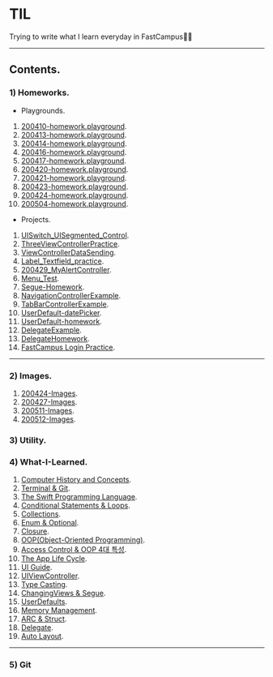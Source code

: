 # TIL
Trying to write what I learn everyday in FastCampus👍🏻

---    

## Contents.  

### 1) Homeworks.   

- Playgrounds.  

1) [200410-homework.playground](https://github.com/ByoungilYoun/TIL/blob/master/Homeworks/200410-homework.playground/Contents.swift).  
2) [200413-homework.playground](https://github.com/ByoungilYoun/TIL/blob/master/Homeworks/200413-homework.playground/Contents.swift).  
3) [200414-homework.playground](https://github.com/ByoungilYoun/TIL/blob/master/Homeworks/200414-homework.playground/Contents.swift).  
4) [200416-homework.playground](https://github.com/ByoungilYoun/TIL/blob/master/Homeworks/200416-homework.playground/Contents.swift).  
5) [200417-homework.playground](https://github.com/ByoungilYoun/TIL/blob/master/Homeworks/200417-homework.playground/Contents.swift).  
6) [200420-homework.playground](https://github.com/ByoungilYoun/TIL/blob/master/Homeworks/200420-homework.playground/Contents.swift).  
7) [200421-homework.playground](https://github.com/ByoungilYoun/TIL/blob/master/Homeworks/200421-homework.playground/Contents.swift).  
8) [200423-homework.playground](https://github.com/ByoungilYoun/TIL/blob/master/Homeworks/200423-homework.playground/Contents.swift).  
9) [200424-homework.playground](https://github.com/ByoungilYoun/TIL/blob/master/Homeworks/200424-homework.playground/Contents.swift).  
10) [200504-homework.playground](https://github.com/ByoungilYoun/TIL/blob/master/Homeworks/200504-homework.playground/Contents.swift).  

- Projects.  

1) [UISwitch_UISegmented_Control](https://github.com/ByoungilYoun/TIL/tree/master/Homeworks/projects/UISwitch_UISegmented_Control/UISwitch_UISegmented_Control).  
2) [ThreeViewControllerPractice](https://github.com/ByoungilYoun/TIL/tree/master/Homeworks/projects/ThreeViewControllerPractice/ThreeViewControllerPractice).  
3) [ViewControllerDataSending](https://github.com/ByoungilYoun/TIL/tree/master/Homeworks/projects/ViewControllerDataSending/ViewControllerDataSending).  
4) [Label_Textfield_practice](https://github.com/ByoungilYoun/TIL/tree/master/Homeworks/projects/Label_Textfield_practice/Label_Textfield_practice).  
5) [200429_MyAlertController](https://github.com/ByoungilYoun/TIL/tree/master/Homeworks/projects/200429_MyAlertController/200429_MyAlertController).  
6) [Menu_Test](https://github.com/ByoungilYoun/TIL/tree/master/Homeworks/projects/Menu_Test/Menu_Test).  
7) [Segue-Homework](https://github.com/ByoungilYoun/TIL/tree/master/Homeworks/projects/Segue-Homework/Segue-Homework).  
8) [NavigationControllerExample](https://github.com/ByoungilYoun/TIL/tree/master/Homeworks/projects/NavigationControllerExample/NavigationControllerExample). 
9) [TabBarControllerExample](https://github.com/ByoungilYoun/TIL/tree/master/Homeworks/projects/TabBarControllerExample/TabBarControllerExample).    
10) [UserDefault-datePicker](https://github.com/ByoungilYoun/TIL/tree/master/Homeworks/projects/UserDefaults%20-%20Starter/UserDefaults).  
11) [UserDefault-homework](https://github.com/ByoungilYoun/TIL/tree/master/Homeworks/projects/userDefault-homework/userDefault-homework).  
12) [DelegateExample](https://github.com/ByoungilYoun/TIL/tree/master/Homeworks/projects/DelegateExample/DelegateExample).  
12) [DelegateHomework](https://github.com/ByoungilYoun/TIL/tree/master/Homeworks/projects/DelegateHomework/DelegateHomework).
13) [FastCampus Login Practice](https://github.com/ByoungilYoun/TIL/tree/master/Homeworks/projects/FastCampusLoginPractice/FastCampusLoginPractice).  

---

### 2) Images.  

1) [200424-Images](https://github.com/ByoungilYoun/TIL/tree/master/Images/200424-Images).  
2) [200427-Images](https://github.com/ByoungilYoun/TIL/tree/master/Images/200427-Images).  
3) [200511-Images](https://github.com/ByoungilYoun/TIL/tree/master/Images/200511-Images).     
4) [200512-Images](https://github.com/ByoungilYoun/TIL/tree/master/Images/200512-Images). 

### 3) Utility.   

### 4) What-I-Learned.   

1) [Computer History and Concepts](https://github.com/ByoungilYoun/TIL/blob/master/What-I-Learned/200406-Learning.md).  
2) [Terminal & Git](https://github.com/ByoungilYoun/TIL/blob/master/What-I-Learned/200407-Learning.md).  
3) [The Swift Programming Language](https://github.com/ByoungilYoun/TIL/blob/master/What-I-Learned/200410-Learning.md).  
4) [Conditional Statements & Loops](https://github.com/ByoungilYoun/TIL/blob/master/What-I-Learned/200413-Learning.md).  
5) [Collections](https://github.com/ByoungilYoun/TIL/blob/master/What-I-Learned/200414-Learning.md).  
6) [Enum & Optional](https://github.com/ByoungilYoun/TIL/blob/master/What-I-Learned/200416-Learning.md).  
7) [Closure](https://github.com/ByoungilYoun/TIL/blob/master/What-I-Learned/200417-Learning.md).  
8) [OOP(Object-Oriented Programming)](https://github.com/ByoungilYoun/TIL/blob/master/What-I-Learned/200420-Learning.md).  
9) [Access Control & OOP 4대 특성](https://github.com/ByoungilYoun/TIL/blob/master/What-I-Learned/200421-Learning.md).  
10) [The App Life Cycle](https://github.com/ByoungilYoun/TIL/blob/master/What-I-Learned/200423-Learning.md).  
11) [UI Guide](https://github.com/ByoungilYoun/TIL/blob/master/What-I-Learned/200424-Learning.md).  
12) [UIViewController](https://github.com/ByoungilYoun/TIL/blob/master/What-I-Learned/200427-Learning.md).  
13) [Type Casting](https://github.com/ByoungilYoun/TIL/blob/master/What-I-Learned/200504-Learning.md).  
14) [ChangingViews & Segue](https://github.com/ByoungilYoun/TIL/blob/master/What-I-Learned/200507-Learning.md).  
15) [UserDefaults](https://github.com/ByoungilYoun/TIL/blob/master/What-I-Learned/200508-Learning.md).  
16) [Memory Management](https://github.com/ByoungilYoun/TIL/blob/master/What-I-Learned/200511-Learning.md).  
17) [ARC & Struct](https://github.com/ByoungilYoun/TIL/blob/master/What-I-Learned/200511-Learning2.md).  
18) [Delegate](https://github.com/ByoungilYoun/TIL/blob/master/What-I-Learned/200512-Learning.md).   
19) [Auto Layout](https://github.com/ByoungilYoun/TIL/blob/master/What-I-Learned/200515-Learning.md).  

---

### 5) Git


